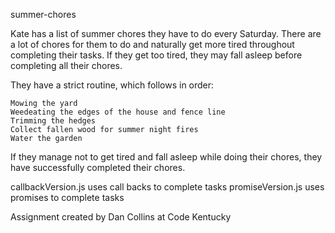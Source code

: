 summer-chores

Kate has a list of summer chores they have to do every Saturday. There are a lot of chores for them to do and naturally get more tired throughout completing their tasks. If they get too tired, they may fall asleep before completing all their chores.

They have a strict routine, which follows in order:

    Mowing the yard
    Weedeating the edges of the house and fence line
    Trimming the hedges
    Collect fallen wood for summer night fires
    Water the garden

If they manage not to get tired and fall asleep while doing their chores, they have successfully completed their chores. 

callbackVersion.js uses call backs to complete tasks
promiseVersion.js uses promises to complete tasks

Assignment created by Dan Collins at Code Kentucky
